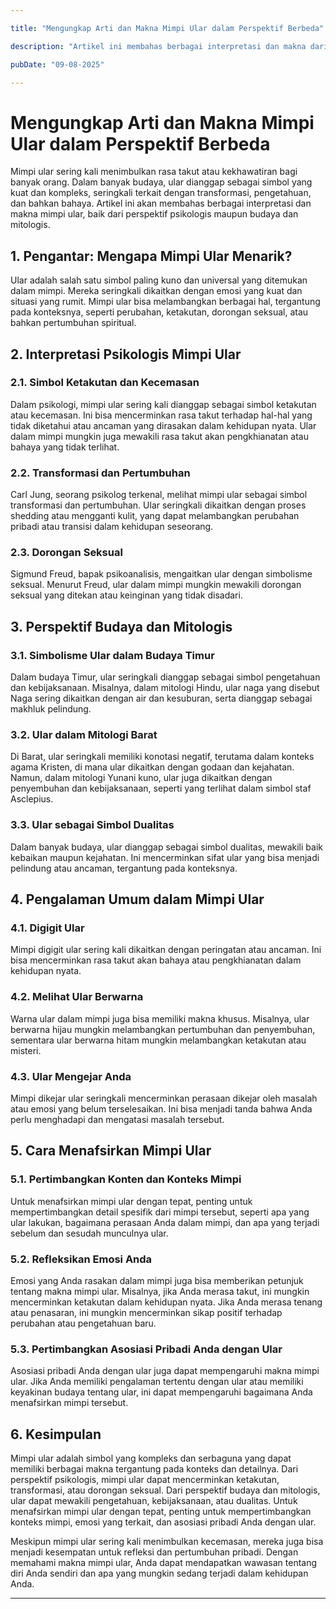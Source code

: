 ```yaml
---

title: "Mengungkap Arti dan Makna Mimpi Ular dalam Perspektif Berbeda"

description: "Artikel ini membahas berbagai interpretasi dan makna dari mimpi ular, mulai dari perspektif psikologis hingga budaya dan mitologis. Mimpi ular sering dianggap sebagai simbol dengan berbagai makna, yang dapat bervariasi tergantung pada konteks dan detail mimpi tersebut."

pubDate: "09-08-2025"

---
```


# Mengungkap Arti dan Makna Mimpi Ular dalam Perspektif Berbeda

Mimpi ular sering kali menimbulkan rasa takut atau kekhawatiran bagi banyak orang. Dalam banyak budaya, ular dianggap sebagai simbol yang kuat dan kompleks, seringkali terkait dengan transformasi, pengetahuan, dan bahkan bahaya. Artikel ini akan membahas berbagai interpretasi dan makna mimpi ular, baik dari perspektif psikologis maupun budaya dan mitologis.

## 1. Pengantar: Mengapa Mimpi Ular Menarik?

Ular adalah salah satu simbol paling kuno dan universal yang ditemukan dalam mimpi. Mereka seringkali dikaitkan dengan emosi yang kuat dan situasi yang rumit. Mimpi ular bisa melambangkan berbagai hal, tergantung pada konteksnya, seperti perubahan, ketakutan, dorongan seksual, atau bahkan pertumbuhan spiritual.

## 2. Interpretasi Psikologis Mimpi Ular

### 2.1. Simbol Ketakutan dan Kecemasan

Dalam psikologi, mimpi ular sering kali dianggap sebagai simbol ketakutan atau kecemasan. Ini bisa mencerminkan rasa takut terhadap hal-hal yang tidak diketahui atau ancaman yang dirasakan dalam kehidupan nyata. Ular dalam mimpi mungkin juga mewakili rasa takut akan pengkhianatan atau bahaya yang tidak terlihat.

### 2.2. Transformasi dan Pertumbuhan

Carl Jung, seorang psikolog terkenal, melihat mimpi ular sebagai simbol transformasi dan pertumbuhan. Ular seringkali dikaitkan dengan proses shedding atau mengganti kulit, yang dapat melambangkan perubahan pribadi atau transisi dalam kehidupan seseorang.

### 2.3. Dorongan Seksual

Sigmund Freud, bapak psikoanalisis, mengaitkan ular dengan simbolisme seksual. Menurut Freud, ular dalam mimpi mungkin mewakili dorongan seksual yang ditekan atau keinginan yang tidak disadari.

## 3. Perspektif Budaya dan Mitologis

### 3.1. Simbolisme Ular dalam Budaya Timur

Dalam budaya Timur, ular seringkali dianggap sebagai simbol pengetahuan dan kebijaksanaan. Misalnya, dalam mitologi Hindu, ular naga yang disebut Naga sering dikaitkan dengan air dan kesuburan, serta dianggap sebagai makhluk pelindung.

### 3.2. Ular dalam Mitologi Barat

Di Barat, ular seringkali memiliki konotasi negatif, terutama dalam konteks agama Kristen, di mana ular dikaitkan dengan godaan dan kejahatan. Namun, dalam mitologi Yunani kuno, ular juga dikaitkan dengan penyembuhan dan kebijaksanaan, seperti yang terlihat dalam simbol staf Asclepius.

### 3.3. Ular sebagai Simbol Dualitas

Dalam banyak budaya, ular dianggap sebagai simbol dualitas, mewakili baik kebaikan maupun kejahatan. Ini mencerminkan sifat ular yang bisa menjadi pelindung atau ancaman, tergantung pada konteksnya.

## 4. Pengalaman Umum dalam Mimpi Ular

### 4.1. Digigit Ular

Mimpi digigit ular sering kali dikaitkan dengan peringatan atau ancaman. Ini bisa mencerminkan rasa takut akan bahaya atau pengkhianatan dalam kehidupan nyata.

### 4.2. Melihat Ular Berwarna

Warna ular dalam mimpi juga bisa memiliki makna khusus. Misalnya, ular berwarna hijau mungkin melambangkan pertumbuhan dan penyembuhan, sementara ular berwarna hitam mungkin melambangkan ketakutan atau misteri.

### 4.3. Ular Mengejar Anda

Mimpi dikejar ular seringkali mencerminkan perasaan dikejar oleh masalah atau emosi yang belum terselesaikan. Ini bisa menjadi tanda bahwa Anda perlu menghadapi dan mengatasi masalah tersebut.

## 5. Cara Menafsirkan Mimpi Ular

### 5.1. Pertimbangkan Konten dan Konteks Mimpi

Untuk menafsirkan mimpi ular dengan tepat, penting untuk mempertimbangkan detail spesifik dari mimpi tersebut, seperti apa yang ular lakukan, bagaimana perasaan Anda dalam mimpi, dan apa yang terjadi sebelum dan sesudah munculnya ular.

### 5.2. Refleksikan Emosi Anda

Emosi yang Anda rasakan dalam mimpi juga bisa memberikan petunjuk tentang makna mimpi ular. Misalnya, jika Anda merasa takut, ini mungkin mencerminkan ketakutan dalam kehidupan nyata. Jika Anda merasa tenang atau penasaran, ini mungkin mencerminkan sikap positif terhadap perubahan atau pengetahuan baru.

### 5.3. Pertimbangkan Asosiasi Pribadi Anda dengan Ular

Asosiasi pribadi Anda dengan ular juga dapat mempengaruhi makna mimpi ular. Jika Anda memiliki pengalaman tertentu dengan ular atau memiliki keyakinan budaya tentang ular, ini dapat mempengaruhi bagaimana Anda menafsirkan mimpi tersebut.

## 6. Kesimpulan

Mimpi ular adalah simbol yang kompleks dan serbaguna yang dapat memiliki berbagai makna tergantung pada konteks dan detailnya. Dari perspektif psikologis, mimpi ular dapat mencerminkan ketakutan, transformasi, atau dorongan seksual. Dari perspektif budaya dan mitologis, ular dapat mewakili pengetahuan, kebijaksanaan, atau dualitas. Untuk menafsirkan mimpi ular dengan tepat, penting untuk mempertimbangkan konteks mimpi, emosi yang terkait, dan asosiasi pribadi Anda dengan ular.

Meskipun mimpi ular sering kali menimbulkan kecemasan, mereka juga bisa menjadi kesempatan untuk refleksi dan pertumbuhan pribadi. Dengan memahami makna mimpi ular, Anda dapat mendapatkan wawasan tentang diri Anda sendiri dan apa yang mungkin sedang terjadi dalam kehidupan Anda.

---
